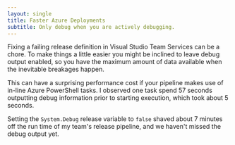 ```yaml
---
layout: single
title: Faster Azure Deployments
subtitle: Only debug when you are actively debugging.
---
```

Fixing a failing release definition in Visual Studio Team Services can be a chore. To make things a little easier you might be inclined to leave debug output enabled, so you have the maximum amount of data available when the inevitable breakages happen.

This can have a surprising performance cost if your pipeline makes use of in-line Azure PowerShell tasks. I observed one task spend 57 seconds outputting debug information prior to starting execution, which took about 5 seconds.

Setting the ```System.Debug``` release variable to ```false``` shaved about 7 minutes off the run time of my team's release pipeline, and we haven't missed the debug output yet.

